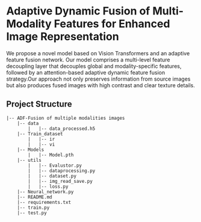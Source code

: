 # Adaptive Dynamic Fusion of Multi-Modality Features for Enhanced Image Representation
We propose a novel model based on Vision Transformers and an adaptive feature fusion network. Our model comprises a multi-level feature decoupling layer that decouples global and modality-specific features, followed by an attention-based adaptive dynamic feature fusion strategy.Our approach not only preserves information from source images but also produces fused images with high contrast and clear texture details.
## Project Structure

```
|-- ADF-Fusion of multiple modalities images
    |-- data
        |   |-- data_processed.h5
    |-- Train_dataset
        |   |-- ir
        |   |-- vi
    |-- Models
        |   |-- Model.pth
    |-- utils
        |   |-- Evalustor.py
        |   |-- dataprocessing.py
        |   |-- dataset.py
        |   |-- img_read_save.py
        |   |-- loss.py
    |-- Neural_network.py
    |-- README.md
    |-- requirements.txt
    |-- train.py
    |-- test.py
```
